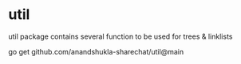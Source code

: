# util

util package contains several function to be used for trees & linklists


go get github.com/anandshukla-sharechat/util@main